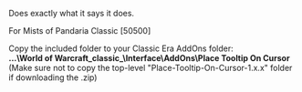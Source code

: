 Does exactly what it says it does.

For Mists of Pandaria Classic [50500]

Copy the included folder to your Classic Era AddOns folder:
<br>
<b>
  ...\World of Warcraft\_classic_\Interface\AddOns\Place Tooltip On Cursor
</b>
<br>
(Make sure not to copy the top-level "Place-Tooltip-On-Cursor-1.x.x" folder if downloading the .zip)
